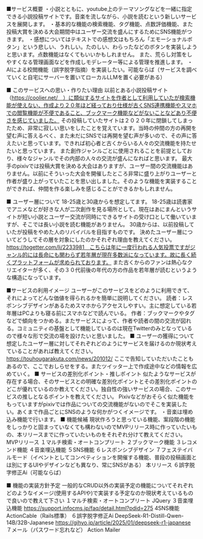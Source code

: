 ■サービス概要
・小説とともに、youtube上のテーマソングなどを一緒に指定できる小説投稿サイトです。音楽を流しながら、小説を読むという新しいサービスを展開します。
・基本的な機能の検索機能、タグ機能、点数評価機能、また投稿大賞を決める大会期間中はユーザー交流を盛んにするためにSNS機能がつきます。
・感想についてはテキストでの感想文はもちろん「エモーショナルボタン」という悲しい、うれしい。たのしい、わらったなどのボタンを実装しようと思います。点数機能はなくてもいいかもしれません。
また、荒らし対策をしやすくなる管理画面などを作成しモデレーター等による管理を推進します。
・AIによる校閲機能（誤字脱字指摘）を実装したい。可能ならば（サービスを調べていくと自宅にサーバーを置いてローカルLLMを置く必要がある）

■ このサービスへの思い・作りたい理由
以前とある小説投稿サイト（https://coolier.net/　）に類似するサイトを作者として利用していたが検索機能が使えない、作成より２０年ほど経っており仕様が古くSNS連携機能やスマホでの閲覧機能が不便であること、ブックマーク機能などがないことなどあり不便さを感じていました。
その投稿していたサイトは２０２０年に閉鎖してしまったため、非常に寂しい思いをしたことを覚えています。当時の仲間の方の再開を望む声に答えるべく、また未だにSNSでは再開を望む声が多いので、その声に答えたいと思っています。できれば初心者と古くからいる人々の交流機能を持たせたいと思っています。
また創作ジャンルごとに使用されることを前提としており、様々なジャンルでその内部の人々の交流が盛んになればと思います。
最大手のpixivでは投稿大賞を決める大会はありますが、ユーザー間の交流機能はありません。以前にそういった大会を開催したところ非常に盛り上がりユーザーと作者が盛り上がっていたことを思い出しました。そのような機能を実装することができれば、仲間を作る楽しみを感じることができるかもしれません。

■ ユーザー層について
18-25歳と30歳からを想定してます。
18-25歳は読書家でアニメなどが好きな人が二次創作を見る場所として。現在はあにまんというサイトが短い小説とユーザー交流が同時にできるサイトの受け口として働いていますが、そこでは長い小説を読む機能がありません。
30歳からは、以前投稿していたが投稿をやめた人のリバイバルを目指すものです。
決めたユーザー層についてどうしてその層を対象にしたのかそれぞれ理由を教えてください。
　https://togetter.com/li/2233981　こちらは年に一度行われる人気投票ですがジャンル的には長命にも関わらず若年層が現在多数派になっています。故に長く続くプラットフォームが求められております。
また古くからのファンは熱心なクリエイターが多く、その３０代前後の年代の方の作品を若年層が読むというような構造になっています。

■サービスの利用イメージ
ユーザーがこのサービスをどのように利用できて、それによってどんな価値を得られるかを簡単に説明してください。
読者：レスポンシブデザインがあるためスマホからアクセスしやすい。主に想定している若年層はPCよりも寝る前にスマホなどで読んでいる。
作者：ブックマークやタグなどで傾向をつかめる。またサービスによって、作者や読者の間の交流が図れる。コミュニティの基盤として機能しているのは現在Twitterのみとなっているので様々な形で交流の場を設けたいと思いました。
■ ユーザーの獲得について
想定したユーザー層に対してそれぞれどのようにサービスを届けるのか現状考えていることがあれば教えてください。
https://touhougarakuta.com/news/201012/ ここで告知していただいたこともあるので、ここでおしらせをする。またツイッター上で作成途中などの情報を広めていく。
■ サービスの差別化ポイント・推しポイント
似たようなサービスが存在する場合、そのサービスとの明確な差別化ポイントとその差別化ポイントのどこが優れているのか教えてください。独自性の強いサービスの場合、このサービスの推しとなるポイントを教えてください。
Pixivなどがおそらく似た機能をもっていますがpixivでは作品についての交流機能がないのでそこを実装したい。あくまで作品ごとにSNSのような何かがつくイメージです。
・音楽は埋め込み機能で行います。
■ 機能候補
現状作ろうと思っている機能、案段階の機能をしっかりと固まっていなくても構わないのでMVPリリース時に作っていたいもの、本リリースまでに作っていたいものをそれぞれ分けて教えてください。
MVPリリース
１マルチ検索・オートコンプリート
２ブックマーク機能
３レコメンド機能
４音楽埋込機能
５SNS機能
６レスポンシブデザイン
７フェステイバルモード（イベントとしてコンペティションを開催する機能、普段の投稿画面とは別にするUIやデザインなども異なり、常にSNSがある）
本リリース
６誤字脱字修正Ai（可能ならば）

■ 機能の実装方針予定
一般的なCRUD以外の実装予定の機能についてそれぞれどのようなイメージ(使用するAPIや)で実装する予定なのか現状考えているもので良いので教えて下さい
１マルチ検索・オートコンプリート
JQuery
３音楽埋込機能
https://support.infocms.jp/faq/detail.html?pdid=275
4SNS機能
ActionCable（Rails標準）
６誤字脱字修正Ai
DeepSeek-R1-Distill-Qwen-14B/32B-Japanese
https://gihyo.jp/article/2025/01/deepseek-r1-japanese 
７メール（パスワード忘れなど）
Action Mailer 

